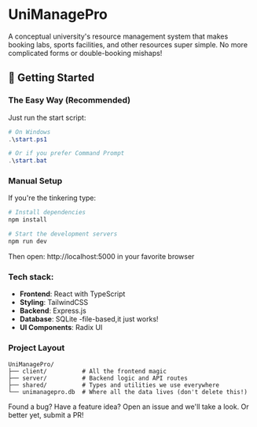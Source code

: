 # UniManagePro
 A conceptual university's resource management system that makes booking labs, sports facilities, and other resources super simple. No more complicated forms or double-booking mishaps!

## 🚀 Getting Started

### The Easy Way (Recommended)
Just run the start script:
```powershell
# On Windows
.\start.ps1

# Or if you prefer Command Prompt
.\start.bat
```

### Manual Setup
If you're the tinkering type:
```bash
# Install dependencies
npm install

# Start the development servers
npm run dev
```
Then open: http://localhost:5000 in your favorite browser


### Tech stack:
- **Frontend**: React with TypeScript 
- **Styling**: TailwindCSS 
- **Backend**: Express.js 
- **Database**: SQLite -file-based,it just works!
- **UI Components**: Radix UI

### Project Layout
```
UniManagePro/
├── client/          # All the frontend magic
├── server/          # Backend logic and API routes
├── shared/          # Types and utilities we use everywhere
└── unimanagepro.db  # Where all the data lives (don't delete this!)
```

Found a bug? Have a feature idea? Open an issue and we'll take a look. Or better yet, submit a PR!


